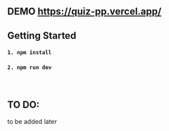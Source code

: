 ## DEMO https://quiz-pp.vercel.app/


## Getting Started
#### `1. npm install`
#### `2. npm run dev`

<br>

## TO DO:

to be added later 

